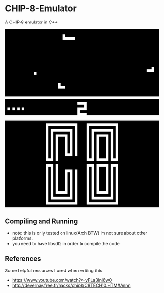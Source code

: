 # CHIP-8-Emulator
A CHIP-8 emulator in C++

![Air Plane](Pics/airPlane.png)

![ch8](Pics/ch8.png)


## Compiling and Running
* note: this is only tested on linux(Arch BTW) im not sure about other platforms.
* you need to have libsdl2 in order to compile the code

## References
Some helpful resources I used when writing this

- https://www.youtube.com/watch?v=yFLa3ln16w0
- http://devernay.free.fr/hacks/chip8/C8TECH10.HTM#Annn

